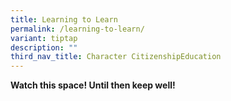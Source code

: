 ```yaml
---
title: Learning to Learn
permalink: /learning-to-learn/
variant: tiptap
description: ""
third_nav_title: Character CitizenshipEducation
---
```

<p><strong>Watch this space! Until then keep well!</strong>
</p>